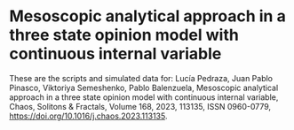 # Mesoscopic analytical approach in a three state opinion model with continuous internal variable
These are the scripts and simulated data for:
Lucía Pedraza, Juan Pablo Pinasco, Viktoriya Semeshenko, Pablo Balenzuela,
Mesoscopic analytical approach in a three state opinion model with continuous internal variable,
Chaos, Solitons & Fractals, Volume 168, 2023, 113135, ISSN 0960-0779, https://doi.org/10.1016/j.chaos.2023.113135.
